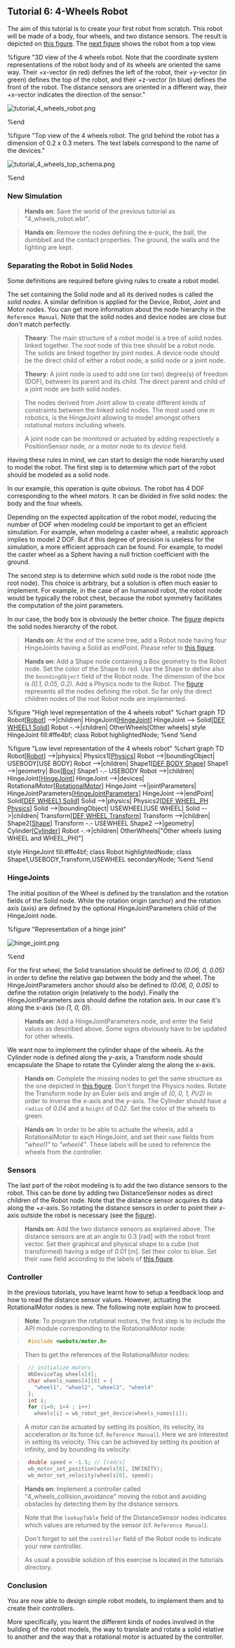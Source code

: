 ## Tutorial 6: 4-Wheels Robot

The aim of this tutorial is to create your first robot from scratch.
This robot will be made of a body, four wheels, and two distance sensors.
The result is depicted on [this figure](#3d-view-of-the-4-wheels-robot-note-that-the-coordinate-system-representations-of-the-robot-body-and-of-its-wheels-are-oriented-the-same-way-their-px-vector-in-red-defines-the-left-of-the-robot-their-py-vector-in-green-defines-the-top-of-the-robot-and-their-pz-vector-in-blue-defines-the-front-of-the-robot-the-distance-sensors-are-oriented-in-a-different-way-their-px-vector-indicates-the-direction-of-the-sensor).
The [next figure](#top-view-of-the-4-wheels-robot-the-grid-behind-the-robot-has-a-dimension-of-0-2-x-0-3-meters-the-text-labels-correspond-to-the-name-of-the-devices) shows the robot from a top view.

%figure "3D view of the 4 wheels robot. Note that the coordinate system representations of the robot body and of its wheels are oriented the same way. Their +x-vector (in red) defines the left of the robot, their +y-vector (in green) defines the top of the robot, and their +z-vector (in blue) defines the front of the robot. The distance sensors are oriented in a different way, their +x-vector indicates the direction of the sensor."

![tutorial_4_wheels_robot.png](images/tutorial_4_wheels_robot.png)

%end

%figure "Top view of the 4 wheels robot. The grid behind the robot has a dimension of 0.2 x 0.3 meters. The text labels correspond to the name of the devices."

![tutorial_4_wheels_top_schema.png](images/tutorial_4_wheels_top_schema.png)

%end

### New Simulation

> **Hands on**: Save the world of the previous tutorial as "4\_wheels\_robot.wbt".

<!-- -->

> **Hands on**: Remove the nodes defining the e-puck, the ball, the dumbbell and the contact properties.
The ground, the walls and the lighting are kept.

### Separating the Robot in Solid Nodes

Some definitions are required before giving rules to create a robot model.

The set containing the Solid node and all its derived nodes is called the *solid nodes*.
A similar definition is applied for the Device, Robot, Joint and Motor nodes.
You can get more information about the node hierarchy in the `Reference Manual`.
Note that the solid nodes and device nodes are close but don't match perfectly.

> **Theory**: The main structure of a robot model is a tree of solid nodes linked together.
The root node of this tree should be a robot node.
The solids are linked together by joint nodes.
A device node should be the direct child of either a robot node, a solid node or a joint node.

<!-- -->

> **Theory**: A joint node is used to add one (or two) degree(s) of freedom (DOF), between its parent and its child.
The direct parent and child of a joint node are both solid nodes.

> The nodes derived from Joint allow to create different kinds of constraints between the linked solid nodes.
The most used one in robotics, is the HingeJoint allowing to model amongst others rotational motors including wheels.

> A joint node can be monitored or actuated by adding respectively a PositionSensor node, or a motor node to its *device* field.

Having these rules in mind, we can start to design the node hierarchy used to model the robot.
The first step is to determine which part of the robot should be modeled as a solid node.

In our example, this operation is quite obvious.
The robot has 4 DOF corresponding to the wheel motors.
It can be divided in five solid nodes: the body and the four wheels.

Depending on the expected application of the robot model, reducing the number of DOF when modeling could be important to get an efficient simulation.
For example, when modeling a caster wheel, a realistic approach implies to model 2 DOF.
But if this degree of precision is useless for the simulation, a more efficient approach can be found.
For example, to model the caster wheel as a Sphere having a null friction coefficient with the ground.

The second step is to determine which solid node is the robot node (the root node).
This choice is arbitrary, but a solution is often much easier to implement.
For example, in the case of an humanoid robot, the robot node would be typically the robot chest, because the robot symmetry facilitates the computation of the joint parameters.

In our case, the body box is obviously the better choice.
The [figure](#high-level-representation-of-the-4-wheels-robot) depicts the solid nodes hierarchy of the robot.

> **Hands on**: At the end of the scene tree, add a Robot node having four HingeJoints having a Solid as endPoint.
Please refer to [this figure](#high-level-representation-of-the-4-wheels-robot).

<!-- -->

> **Hands on**: Add a Shape node containing a Box geometry to the Robot node.
Set the color of the Shape to red.
Use the Shape to define also the `boundingObject` field of the Robot node.
The dimension of the box is *(0.1, 0.05, 0.2)*.
Add a Physics node to the Robot.
The [figure](#low-level-representation-of-the-4-wheels-robot) represents all the nodes defining the robot.
So far only the direct children nodes of the root Robot node are implemented.

%figure "High level representation of the 4 wheels robot"
%chart
graph TD
  Robot[[Robot](../reference/robot.md)] -->|children| HingeJoint[[HingeJoint](../reference/hingejoint.md)]
    HingeJoint --> Solid[[DEF WHEEL1 Solid](../reference/solid.md)]
  Robot -.->|children| OtherWheels[Other wheels]
  style HingeJoint fill:#ffe4bf;
  class Robot highlightedNode;
%end
%end

%figure "Low level representation of the 4 wheels robot"
%chart
graph TD
  Robot[[Robot](../reference/robot.md)] -->|physics| Physics1[[Physics](../reference/physics.md)]
  Robot -->|boundingObject| USEBODY[USE BODY]
  Robot -->|children| Shape1[[DEF BODY Shape](../reference/shape.md)]
    Shape1 -->|geometry| Box[[Box](../reference/box.md)]
    Shape1 -.- USEBODY
  Robot -->|children| HingeJoint[[HingeJoint](../reference/hingejoint.md)]
    HingeJoint -->|devices| RotationalMotor[[RotationalMotor](../reference/rotationalmotor.md)]
    HingeJoint -->|jointParameters| HingeJointParameters[[HingeJointParameters](../reference/hingejointparameters.md)]
    HingeJoint -->|endPoint| Solid[[DEF WHEEL1 Solid](../reference/solid.md)]
      Solid -->|physics| Physics2[[DEF WHEEL_PH Physics](../reference/physics.md)]
      Solid -->|boundingObject| USEWHEEL[USE WHEEL]
      Solid -->|children| Transform[[DEF WHEEL Transform](../reference/transform.md)]
        Transform -->|children| Shape2[[Shape](../reference/shape.md)]
          Transform -.- USEWHEEL
          Shape2 -->|geometry| Cylinder[[Cylinder](../reference/cylinder.md)]
  Robot -.->|children| OtherWheels["Other wheels (using WHEEL and WHEEL_PH)"]

  style HingeJoint fill:#ffe4bf;
  class Robot highlightedNode;
  class Shape1,USEBODY,Transform,USEWHEEL secondaryNode;
%end
%end

### HingeJoints

The initial position of the Wheel is defined by the translation and the rotation fields of the Solid node.
While the rotation origin (anchor) and the rotation axis (axis) are defined by the optional HingeJointParameters child of the HingeJoint node.

%figure "Representation of a hinge joint"

![hinge_joint.png](images/hinge_joint.png)

%end

For the first wheel, the Solid translation should be defined to *(0.06, 0, 0.05)* in order to define the relative gap between the body and the wheel.
The HingeJointParameters anchor should also be defined to *(0.06, 0, 0.05)* to define the rotation origin (relatively to the body).
Finally the HingeJointParameters axis should define the rotation axis.
In our case it's along the x-axis (so *(1, 0, 0)*).

> **Hands on**: Add a HingeJointParameters node, and enter the field values as described above.
Some signs obviously have to be updated for other wheels.

We want now to implement the cylinder shape of the wheels.
As the Cylinder node is defined along the *y*-axis, a Transform node should encapsulate the Shape to rotate the Cylinder along the along the *x*-axis.

> **Hands on**: Complete the missing nodes to get the same structure as the one depicted in [this figure](#low-level-representation-of-the-4-wheels-robot).
Don't forget the Physics nodes.
Rotate the Transform node by an Euler axis and angle of *(0, 0, 1, Pi/2)* in order to inverse the *x*-axis and the *y*-axis.
The Cylinder should have a `radius` of *0.04* and a `height` of *0.02*.
Set the color of the wheels to green.

<!-- -->

> **Hands on**: In order to be able to actuate the wheels, add a RotationalMotor to each HingeJoint, and set their `name` fields from *"wheel1"* to *"wheel4"*.
These labels will be used to reference the wheels from the controller.

### Sensors

The last part of the robot modeling is to add the two distance sensors to the robot.
This can be done by adding two DistanceSensor nodes as direct children of the Robot node.
Note that the distance sensor acquires its data along the +*x*-axis.
So rotating the distance sensors in order to point their *x*-axis outside the robot is necessary (see the [figure](#top-view-of-the-4-wheels-robot-the-grid-behind-the-robot-has-a-dimension-of-0-2-x-0-3-meters-the-text-labels-correspond-to-the-name-of-the-devices)).

> **Hands on**: Add the two distance sensors as explained above.
The distance sensors are at an angle to 0.3 [rad] with the robot front vector.
Set their graphical and physical shape to a cube (not transformed) having a edge of *0.01* [m].
Set their color to blue.
Set their `name` field according to the labels of [this figure](#top-view-of-the-4-wheels-robot-the-grid-behind-the-robot-has-a-dimension-of-0-2-x-0-3-meters-the-text-labels-correspond-to-the-name-of-the-devices).

### Controller

In the previous tutorials, you have learnt how to setup a feedback loop and how to read the distance sensor values.
However, actuating the RotationalMotor nodes is new.
The following note explain how to proceed.

> **Note**: To program the rotational motors, the first step is to include the API module corresponding to the RotationalMotor node:

> ```c
>  #include <webots/motor.h>
> ```

> Then to get the references of the RotationalMotor nodes:

> ```c
>  // initialize motors
>  WbDeviceTag wheels[4];
>  char wheels_names[4][8] = {
>    "wheel1", "wheel2", "wheel3", "wheel4"
>  };
>  int i;
>  for (i=0; i<4 ; i++)
>    wheels[i] = wb_robot_get_device(wheels_names[i]);
> ```

> A motor can be actuated by setting its position, its velocity, its acceleration or its force (cf. `Reference Manual`).
Here we are interested in setting its velocity.
This can be achieved by setting its position at infinity, and by bounding its velocity:

> ```c
>  double speed = -1.5; // [rad/s]
>  wb_motor_set_position(wheels[0], INFINITY);
>  wb_motor_set_velocity(wheels[0], speed);
> ```

<!-- -->

> **Hands on**: Implement a controller called "4\_wheels\_collision\_avoidance" moving the robot and avoiding obstacles by detecting them by the distance sensors.

> Note that the `lookupTable` field of the DistanceSensor nodes indicates which values are returned by the sensor (cf. `Reference Manual`).

> Don't forget to set the `controller` field of the Robot node to indicate your new controller.

> As usual a possible solution of this exercise is located in the tutorials directory.

### Conclusion

You are now able to design simple robot models, to implement them and to create their controllers.

More specifically, you learnt the different kinds of nodes involved in the building of the robot models, the way to translate and rotate a solid relative to another and the way that a rotational motor is actuated by the controller.
